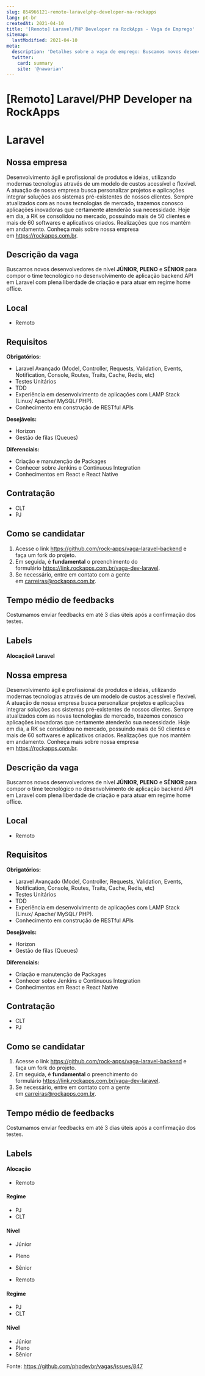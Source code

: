 ```yaml
---
slug: 854966121-remoto-laravelphp-developer-na-rockapps
lang: pt-br
createdAt: 2021-04-10
title: '[Remoto] Laravel/PHP Developer na RockApps - Vaga de Emprego'
sitemap:
  lastModified: 2021-04-10
meta:
  description: 'Detalhes sobre a vaga de emprego: Buscamos novos desenvolvedores de nível **JÚNIOR**, **PLENO** e **SÊNIOR** para compor o time tecnológico no desenvolvimento de aplicação backend API em Laravel com plena liberdade de criação e para atuar em regime home office.'
  twitter:
    card: summary
    site: '@nawarian'
---
```


# [Remoto] Laravel/PHP Developer na RockApps

# Laravel

## Nossa empresa

Desenvolvimento ágil e profissional de produtos e ideias, utilizando modernas tecnologias através de um modelo de custos acessível e flexível. A atuação de nossa empresa busca personalizar projetos e aplicações integrar soluções aos sistemas pré-existentes de nossos clientes. Sempre atualizados com as novas tecnologias de mercado, trazemos conosco aplicações inovadoras que certamente atenderão sua necessidade. Hoje em dia, a RK se consolidou no mercado, possuindo mais de 50 clientes e mais de 60 softwares e aplicativos criados. Realizações que nos mantém em andamento.
Conheça mais sobre nossa empresa em https://rockapps.com.br.

## Descrição da vaga

Buscamos novos desenvolvedores de nível **JÚNIOR**,  **PLENO** e **SÊNIOR** para compor o time tecnológico no desenvolvimento de aplicação backend API em Laravel com plena liberdade de criação e para atuar em regime home office.

## Local

* Remoto

## Requisitos

**Obrigatórios:**

* Laravel Avançado (Model, Controller, Requests, Validation, Events, Notification, Console, Routes, Traits, Cache, Redis, etc)
* Testes Unitários
* TDD
* Experiência em desenvolvimento de aplicações com LAMP Stack (Linux/ Apache/ MySQL/ PHP).
* Conhecimento em construção de RESTful APIs

**Desejáveis:**

* Horizon
* Gestão de filas (Queues)

**Diferenciais:**

* Criação e manutenção de Packages
* Conhecer sobre Jenkins e Continuous Integration
* Conhecimentos em React e React Native

## Contratação

* CLT
* PJ

## Como se candidatar

1. Acesse o link <https://github.com/rock-apps/vaga-laravel-backend> e faça um fork do projeto.
2. Em seguida, é **fundamental** o preenchimento do formulário <https://link.rockapps.com.br/vaga-dev-laravel>.
3. Se necessário, entre em contato com a gente em [carreiras@rockapps.com.br](mailto:carreiras@rockapps.com.br).

## Tempo médio de feedbacks

Costumamos enviar feedbacks em até 3 dias úteis após a confirmação dos testes.

## Labels

#### Alocação# Laravel

## Nossa empresa

Desenvolvimento ágil e profissional de produtos e ideias, utilizando modernas tecnologias através de um modelo de custos acessível e flexível. A atuação de nossa empresa busca personalizar projetos e aplicações integrar soluções aos sistemas pré-existentes de nossos clientes. Sempre atualizados com as novas tecnologias de mercado, trazemos conosco aplicações inovadoras que certamente atenderão sua necessidade. Hoje em dia, a RK se consolidou no mercado, possuindo mais de 50 clientes e mais de 60 softwares e aplicativos criados. Realizações que nos mantém em andamento.
Conheça mais sobre nossa empresa em https://rockapps.com.br.

## Descrição da vaga

Buscamos novos desenvolvedores de nível **JÚNIOR**,  **PLENO** e **SÊNIOR** para compor o time tecnológico no desenvolvimento de aplicação backend API em Laravel com plena liberdade de criação e para atuar em regime home office.

## Local

* Remoto

## Requisitos

**Obrigatórios:**

* Laravel Avançado (Model, Controller, Requests, Validation, Events, Notification, Console, Routes, Traits, Cache, Redis, etc)
* Testes Unitários
* TDD
* Experiência em desenvolvimento de aplicações com LAMP Stack (Linux/ Apache/ MySQL/ PHP).
* Conhecimento em construção de RESTful APIs

**Desejáveis:**

* Horizon
* Gestão de filas (Queues)

**Diferenciais:**

* Criação e manutenção de Packages
* Conhecer sobre Jenkins e Continuous Integration
* Conhecimentos em React e React Native

## Contratação

* CLT
* PJ

## Como se candidatar

1. Acesse o link <https://github.com/rock-apps/vaga-laravel-backend> e faça um fork do projeto.
2. Em seguida, é **fundamental** o preenchimento do formulário <https://link.rockapps.com.br/vaga-dev-laravel>.
3. Se necessário, entre em contato com a gente em [carreiras@rockapps.com.br](mailto:carreiras@rockapps.com.br).

## Tempo médio de feedbacks

Costumamos enviar feedbacks em até 3 dias úteis após a confirmação dos testes.

## Labels

#### Alocação

* Remoto

#### Regime

* PJ
* CLT

#### Nível

* Júnior
* Pleno
* Sênior




* Remoto

#### Regime

* PJ
* CLT

#### Nível

* Júnior
* Pleno
* Sênior




Fonte: https://github.com/phpdevbr/vagas/issues/847